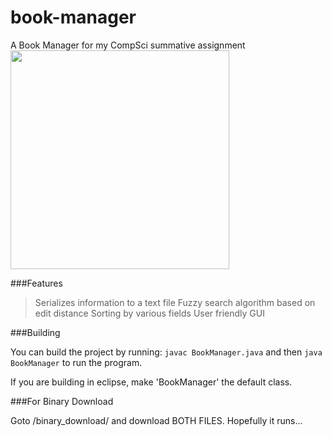 # book-manager
A Book Manager for my CompSci summative assignment<br>
<img src="https://raw.githubusercontent.com/jimthenerd/book-manager/master/bookmanager.png" width="350">

###Features

> Serializes information to a text file
> Fuzzy search algorithm based on edit distance
> Sorting by various fields
> User friendly GUI

###Building

You can build the project by running:
  `javac BookManager.java` and then 
  `java BookManager` to run the program.
  
If you are building in eclipse, make 'BookManager' the default class.

###For Binary Download

Goto /binary_download/ and download BOTH FILES. Hopefully it runs...
